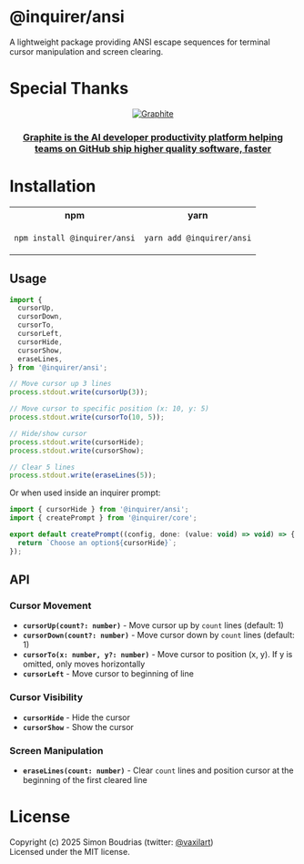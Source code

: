 # @inquirer/ansi

A lightweight package providing ANSI escape sequences for terminal cursor manipulation and screen clearing.

# Special Thanks

<div align="center" markdown="1">

[![Graphite](https://github.com/user-attachments/assets/53db40ca-2254-481a-a094-6597f8716e29)](https://graphite.dev/?utm_source=github&utm_medium=repo&utm_campaign=inquirerjs)<br>

### [Graphite is the AI developer productivity platform helping teams on GitHub ship higher quality software, faster](https://graphite.dev/?utm_source=github&utm_medium=repo&utm_campaign=inquirerjs)

</div>

# Installation

<table>
<tr>
  <th>npm</th>
  <th>yarn</th>
</tr>
<tr>
<td>

```sh
npm install @inquirer/ansi
```

</td>
<td>

```sh
yarn add @inquirer/ansi
```

</td>
</tr>
</table>

## Usage

```js
import {
  cursorUp,
  cursorDown,
  cursorTo,
  cursorLeft,
  cursorHide,
  cursorShow,
  eraseLines,
} from '@inquirer/ansi';

// Move cursor up 3 lines
process.stdout.write(cursorUp(3));

// Move cursor to specific position (x: 10, y: 5)
process.stdout.write(cursorTo(10, 5));

// Hide/show cursor
process.stdout.write(cursorHide);
process.stdout.write(cursorShow);

// Clear 5 lines
process.stdout.write(eraseLines(5));
```

Or when used inside an inquirer prompt:

```js
import { cursorHide } from '@inquirer/ansi';
import { createPrompt } from '@inquirer/core';

export default createPrompt((config, done: (value: void) => void) => {
  return `Choose an option${cursorHide}`;
});
```

## API

### Cursor Movement

- **`cursorUp(count?: number)`** - Move cursor up by `count` lines (default: 1)
- **`cursorDown(count?: number)`** - Move cursor down by `count` lines (default: 1)
- **`cursorTo(x: number, y?: number)`** - Move cursor to position (x, y). If y is omitted, only moves horizontally
- **`cursorLeft`** - Move cursor to beginning of line

### Cursor Visibility

- **`cursorHide`** - Hide the cursor
- **`cursorShow`** - Show the cursor

### Screen Manipulation

- **`eraseLines(count: number)`** - Clear `count` lines and position cursor at the beginning of the first cleared line

# License

Copyright (c) 2025 Simon Boudrias (twitter: [@vaxilart](https://twitter.com/Vaxilart))<br/>
Licensed under the MIT license.
